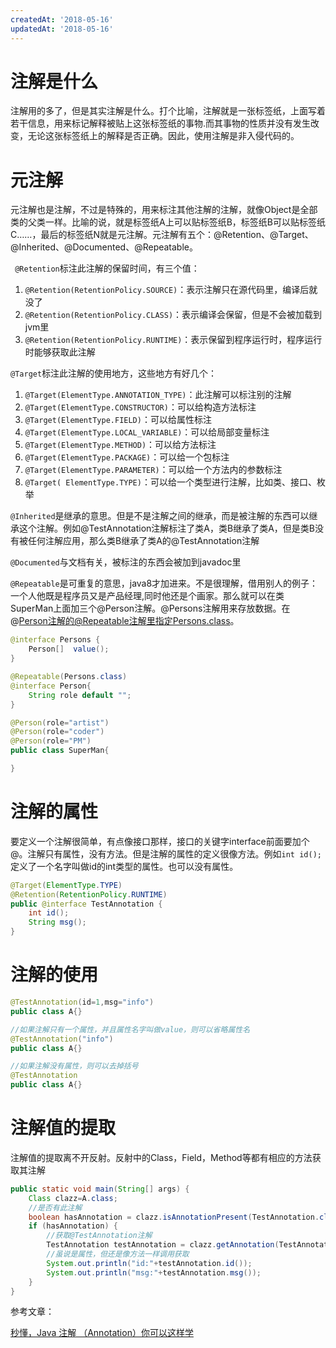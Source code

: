 ```yaml
---
createdAt: '2018-05-16'
updatedAt: '2018-05-16'
---
```

# 注解是什么
注解用的多了，但是其实注解是什么。打个比喻，注解就是一张标签纸，上面写着若干信息，用来标记解释被贴上这张标签纸的事物.而其事物的性质并没有发生改变，无论这张标签纸上的解释是否正确。因此，使用注解是非入侵代码的。

# 元注解
元注解也是注解，不过是特殊的，用来标注其他注解的注解，就像Object是全部类的父类一样。比喻的说，就是标签纸A上可以贴标签纸B，标签纸B可以贴标签纸C……，最后的标签纸N就是元注解。元注解有五个：@Retention、@Target、@Inherited、@Documented、@Repeatable。

<!--more-->

` @Retention`标注此注解的保留时间，有三个值：

1. `@Retention(RetentionPolicy.SOURCE)`：表示注解只在源代码里，编译后就没了
2. `@Retention(RetentionPolicy.CLASS)`：表示编译会保留，但是不会被加载到jvm里
3. `@Retention(RetentionPolicy.RUNTIME)`：表示保留到程序运行时，程序运行时能够获取此注解

`@Target`标注此注解的使用地方，这些地方有好几个：

1. `@Target(ElementType.ANNOTATION_TYPE)`：此注解可以标注别的注解
2. `@Target(ElementType.CONSTRUCTOR)`：可以给构造方法标注
3. `@Target(ElementType.FIELD)`：可以给属性标注
4. `@Target(ElementType.LOCAL_VARIABLE)`：可以给局部变量标注
5. `@Target(ElementType.METHOD)`：可以给方法标注
6. `@Target(ElementType.PACKAGE)`：可以给一个包标注
7. `@Target(ElementType.PARAMETER)`：可以给一个方法内的参数标注
8. `@Target( ElementType.TYPE)`：可以给一个类型进行注解，比如类、接口、枚举

`@Inherited`是继承的意思。但是不是注解之间的继承，而是被注解的东西可以继承这个注解。例如@TestAnnotation注解标注了类A，类B继承了类A，但是类B没有被任何注解应用，那么类B继承了类A的@TestAnnotation注解

`@Documented`与文档有关，被标注的东西会被加到javadoc里

`@Repeatable`是可重复的意思，java8才加进来。不是很理解，借用别人的例子：一个人他既是程序员又是产品经理,同时他还是个画家。那么就可以在类SuperMan上面加三个@Person注解。@Persons注解用来存放数据。在@Person注解的@Repeatable注解里指定Persons.class。
```java
@interface Persons {
    Person[]  value();
}

@Repeatable(Persons.class)
@interface Person{
    String role default "";
}

@Person(role="artist")
@Person(role="coder")
@Person(role="PM")
public class SuperMan{

}
```

# 注解的属性
要定义一个注解很简单，有点像接口那样，接口的关键字interface前面要加个@。注解只有属性，没有方法。但是注解的属性的定义很像方法。例如`int id();`定义了一个名字叫做id的int类型的属性。也可以没有属性。
```java
@Target(ElementType.TYPE)
@Retention(RetentionPolicy.RUNTIME)
public @interface TestAnnotation {
    int id();
    String msg();
}
```

# 注解的使用
```java
@TestAnnotation(id=1,msg="info")
public class A{}

//如果注解只有一个属性，并且属性名字叫做value，则可以省略属性名
@TestAnnotation("info")
public class A{}

//如果注解没有属性，则可以去掉括号
@TestAnnotation
public class A{}
```

# 注解值的提取
注解值的提取离不开反射。反射中的Class，Field，Method等都有相应的方法获取其注解
```java
public static void main(String[] args) {
    Class clazz=A.class;
    //是否有此注解
    boolean hasAnnotation = clazz.isAnnotationPresent(TestAnnotation.class);
    if (hasAnnotation) {
        //获取@TestAnnotation注解
        TestAnnotation testAnnotation = clazz.getAnnotation(TestAnnotation.class);
        //虽说是属性，但还是像方法一样调用获取
        System.out.println("id:"+testAnnotation.id());
        System.out.println("msg:"+testAnnotation.msg());
    }
}
```

参考文章：

[秒懂，Java 注解 （Annotation）你可以这样学](https://blog.csdn.net/briblue/article/details/73824058 "秒懂，Java 注解 （Annotation）你可以这样学")